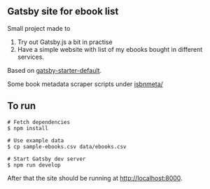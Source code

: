 ## Gatsby site for ebook list

Small project made to

1. Try out Gatsby.js a bit in practise
2. Have a simple website with list of my ebooks bought in different services.

Based on [gatsby-starter-default](https://github.com/gatsbyjs/gatsby-starter-default).

Some book metadata scraper scripts under [isbnmeta/](isbnmeta/)

## To run

```shell
# Fetch dependencies
$ npm install

# Use example data
$ cp sample-ebooks.csv data/ebooks.csv

# Start Gatsby dev server
$ npm run develop
```

After that the site should be running at [http://localhost:8000]([http://localhost:8000]).
